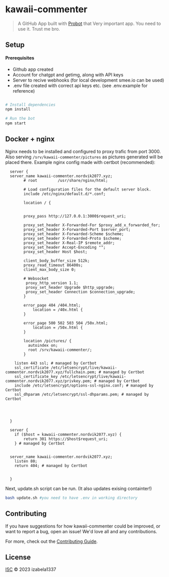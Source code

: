 # kawaii-commenter

> A GitHub App built with [Probot](https://github.com/probot/probot) that Very important app. You need to use it. Trust me bro.

## Setup

#### Prerequisites
- Github app created
- Account for chatgpt and getimg, along with API keys
- Server to recive webhooks (for local development smee.io can be used)
- .env file created with correct api keys etc. (see .env.example for reference)

```sh

# Install dependencies
npm install

# Run the bot
npm start
```

## Docker + nginx
Nginx needs to be installed and configured to proxy trafic from port 3000.
Also serving `/srv/kawaii-commenter/pictures` as pictures generated will be placed there.
Example nginx config made with certbot (recommended):
```
  server {
  server_name kawaii-commenter.nordvik2077.xyz;
        # root         /usr/share/nginx/html;

        # Load configuration files for the default server block.
        include /etc/nginx/default.d/*.conf;

        location / {


        proxy_pass http://127.0.0.1:3000$request_uri;

        proxy_set_header X-Forwarded-For $proxy_add_x_forwarded_for;
        proxy_set_header X-Forwarded-Port $server_port;
        proxy_set_header X-Forwarded-Scheme $scheme;
        proxy_set_header X-Forwarded-Proto $scheme;
        proxy_set_header X-Real-IP $remote_addr;
        proxy_set_header Accept-Encoding "";
        proxy_set_header Host $host;

        client_body_buffer_size 512k;
        proxy_read_timeout 86400s;
        client_max_body_size 0;

        # Websocket
         proxy_http_version 1.1;
         proxy_set_header Upgrade $http_upgrade;
         proxy_set_header Connection $connection_upgrade;
        }

        error_page 404 /404.html;
            location = /40x.html {
        }

        error_page 500 502 503 504 /50x.html;
            location = /50x.html {
        }

        location /pictures/ {
          autoindex on;
          root /srv/kawaii-commenter/;
        }

    listen 443 ssl; # managed by Certbot
    ssl_certificate /etc/letsencrypt/live/kawaii-commenter.nordvik2077.xyz/fullchain.pem; # managed by Certbot
    ssl_certificate_key /etc/letsencrypt/live/kawaii-commenter.nordvik2077.xyz/privkey.pem; # managed by Certbot
    include /etc/letsencrypt/options-ssl-nginx.conf; # managed by Certbot
    ssl_dhparam /etc/letsencrypt/ssl-dhparams.pem; # managed by Certbot




  }

  server {
    if ($host = kawaii-commenter.nordvik2077.xyz) {
        return 301 https://$host$request_uri;
    } # managed by Certbot


  server_name kawaii-commenter.nordvik2077.xyz;
    listen 80;
    return 404; # managed by Certbot


  }
```
Next, update.sh script can be run. (It also updates exising containter!)

```sh
bash update.sh #you need to have .env in working directory
```

## Contributing

If you have suggestions for how kawaii-commenter could be improved, or want to report a bug, open an issue! We'd love all and any contributions.

For more, check out the [Contributing Guide](CONTRIBUTING.md).

## License

[ISC](LICENSE) © 2023 izabela1337
